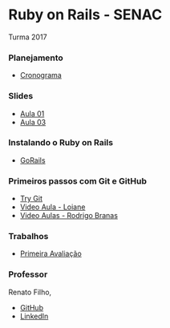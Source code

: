 # Ruby on Rails - SENAC

Turma 2017

### Planejamento

- [Cronograma](https://github.com/renatosousafilho/ror-senac/blob/master/cronograma.md)

### Slides
- [Aula 01](https://www.slideshare.net/renatosousafilho/curso-programao-web-com-ruby-on-rails-aula-01)
- [Aula 03](https://www.slideshare.net/renatosousafilho/curso-programao-web-com-ruby-on-rails-aula-03)

### Instalando o Ruby on Rails
- [GoRails](https://gorails.com/setup/ubuntu/17.04)

### Primeiros passos com Git e GitHub
- [Try Git](https://try.github.io/levels/1/challenges/1)
- [Video Aula - Loiane](https://www.youtube.com/watch?v=UMhskLXJuq4)
- [Video Aulas - Rodrigo Branas](https://www.youtube.com/watch?v=C18qzn7j4SM)

### Trabalhos
- [Primeira Avaliação](https://github.com/renatosousafilho/ror-senac/blob/master/trabalho-01.md)

### Professor
Renato Filho,
- [GitHub](github.com/renatosousafilho)
- [LinkedIn](https://www.linkedin.com/in/renatosousafilho/)
